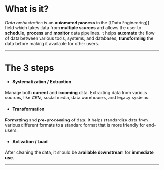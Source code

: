 # What is it?

*Data orchestration* is an **automated process** in the [[Data Engineering]] field which takes data from **multiple sources** and allows the user to **schedule**, **process** and **monitor** data pipelines.
It helps **automate** the flow of data between various tools, systems, and databases, **transforming** the data before making it available for other users.
___
# The 3 steps

- #### Systematization / Extraction
Manage both **current** and **incoming** data. Extracting data from various sources, like *CRM*, social media, data warehouses, and legacy systems. 

- #### Transformation
**Formatting** and **pre-processing** of data. It helps standardize data from various different formats to a standard format that is more friendly for end-users.

- #### Activation / Load
After cleaning the data, it should be **available downstream** for **immediate use**.
___
